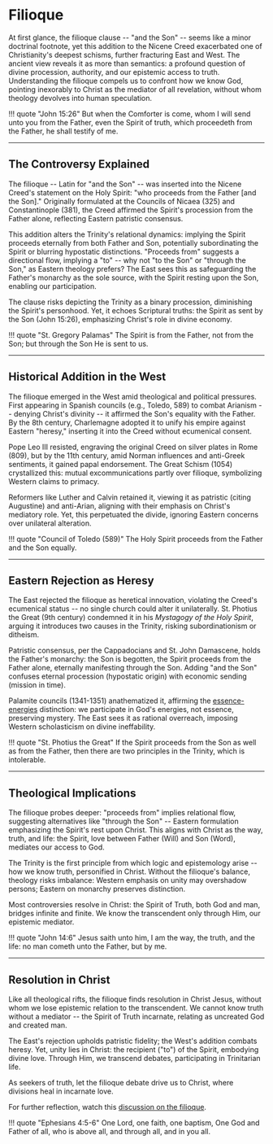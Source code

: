 # Filioque

<!--
Lord Jesus Christ, Son of God
Have mercy on me, a sinner

Protect me from the evil one.
Enlighten my mind and my heart so that your wisdom may be revealed and articulated, all for your glory.

Lord Jesus Christ, Son of God
Have mercy on me, a sinner 
-->

At first glance, the filioque clause -- "and the Son" -- seems like a minor doctrinal footnote, yet this addition to the Nicene Creed exacerbated one of Christianity's deepest schisms, further fracturing East and West. 
The ancient view reveals it as more than semantics: a profound question of divine procession, authority, and our epistemic access to truth. 
Understanding the filioque compels us to confront how we know God, pointing inexorably to Christ as the mediator of all revelation, without whom theology devolves into human speculation.

!!! quote "John 15:26"
    But when the Comforter is come, whom I will send unto you from the Father, even the Spirit of truth, which proceedeth from the Father, he shall testify of me.




---

## The Controversy Explained

The filioque -- Latin for "and the Son" -- was inserted into the Nicene Creed's statement on the Holy Spirit: "who proceeds from the Father [and the Son]." 
Originally formulated at the Councils of Nicaea (325) and Constantinople (381), the Creed affirmed the Spirit's procession from the Father alone, reflecting Eastern patristic consensus.

This addition alters the Trinity's relational dynamics: implying the Spirit proceeds eternally from both Father and Son, potentially subordinating the Spirit or blurring hypostatic distinctions. 
"Proceeds from" suggests a directional flow, implying a "to" -- why not "to the Son" or "through the Son," as Eastern theology prefers? 
The East sees this as safeguarding the Father's monarchy as the sole source, with the Spirit resting upon the Son, enabling our participation.

The clause risks depicting the Trinity as a binary procession, diminishing the Spirit's personhood. 
Yet, it echoes Scriptural truths: the Spirit as sent by the Son (John 15:26), emphasizing Christ's role in divine economy.

!!! quote "St. Gregory Palamas"
    The Spirit is from the Father, not from the Son; but through the Son He is sent to us.




---

## Historical Addition in the West

The filioque emerged in the West amid theological and political pressures. 
First appearing in Spanish councils (e.g., Toledo, 589) to combat Arianism -- denying Christ's divinity -- it affirmed the Son's equality with the Father. 
By the 8th century, Charlemagne adopted it to unify his empire against Eastern "heresy," inserting it into the Creed without ecumenical consent.

Pope Leo III resisted, engraving the original Creed on silver plates in Rome (809), but by the 11th century, amid Norman influences and anti-Greek sentiments, it gained papal endorsement. 
The Great Schism (1054) crystallized this: mutual excommunications partly over filioque, symbolizing Western claims to primacy.

Reformers like Luther and Calvin retained it, viewing it as patristic (citing Augustine) and anti-Arian, aligning with their emphasis on Christ's mediatory role. 
Yet, this perpetuated the divide, ignoring Eastern concerns over unilateral alteration.

!!! quote "Council of Toledo (589)"
    The Holy Spirit proceeds from the Father and the Son equally.




---

## Eastern Rejection as Heresy

The East rejected the filioque as heretical innovation, violating the Creed's ecumenical status -- no single church could alter it unilaterally. 
St. Photius the Great (9th century) condemned it in his *Mystagogy of the Holy Spirit*, arguing it introduces two causes in the Trinity, risking subordinationism or ditheism.

Patristic consensus, per the Cappadocians and St. John Damascene, holds the Father's monarchy: the Son is begotten, the Spirit proceeds from the Father alone, eternally manifesting through the Son. 
Adding "and the Son" confuses eternal procession (hypostatic origin) with economic sending (mission in time).

Palamite councils (1341-1351) anathematized it, affirming the [essence-energies](essence-energies.md) distinction: we participate in God's energies, not essence, preserving mystery. 
The East sees it as rational overreach, imposing Western scholasticism on divine ineffability.

!!! quote "St. Photius the Great"
    If the Spirit proceeds from the Son as well as from the Father, then there are two principles in the Trinity, which is intolerable.




---

## Theological Implications

The filioque probes deeper: "proceeds from" implies relational flow, suggesting alternatives like "through the Son" -- Eastern formulation emphasizing the Spirit's rest upon Christ. 
This aligns with Christ as the way, truth, and life: the Spirit, love between Father (Will) and Son (Word), mediates our access to God.

The Trinity is the first principle from which logic and epistemology arise -- how we know truth, personified in Christ. 
Without the filioque's balance, theology risks imbalance: Western emphasis on unity may overshadow persons; Eastern on monarchy preserves distinction.

Most controversies resolve in Christ: the Spirit of Truth, both God and man, bridges infinite and finite. 
We know the transcendent only through Him, our epistemic mediator.

!!! quote "John 14:6"
    Jesus saith unto him, I am the way, the truth, and the life: no man cometh unto the Father, but by me.




---

## Resolution in Christ

Like all theological rifts, the filioque finds resolution in Christ Jesus, without whom we lose epistemic relation to the transcendent. 
We cannot know truth without a mediator -- the Spirit of Truth incarnate, relating as uncreated God and created man.

The East's rejection upholds patristic fidelity; the West's addition combats heresy. 
Yet, unity lies in Christ: the recipient ("to") of the Spirit, embodying divine love. 
Through Him, we transcend debates, participating in Trinitarian life.

As seekers of truth, let the filioque debate drive us to Christ, where divisions heal in incarnate love.

For further reflection, watch this [discussion on the filioque](https://m.youtube.com/watch?v=NrLqxpmmy-4).

!!! quote "Ephesians 4:5-6"
    One Lord, one faith, one baptism, One God and Father of all, who is above all, and through all, and in you all.




